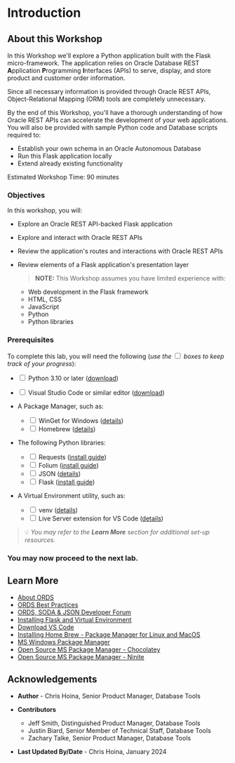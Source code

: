 # Introduction

## About this Workshop

In this Workshop we'll explore a Python application built with the Flask micro-framework. The application relies on Oracle Database REST **A**pplication **P**rogramming **I**nterfaces (APIs) to serve, display, and store product and customer order information.

Since all necessary information is provided through Oracle REST APIs, Object-Relational Mapping (ORM) tools are completely unnecessary.

By the end of this Workshop, you'll have a thorough understanding of how Oracle REST APIs can accelerate the development of your web applications. You will also be provided with sample Python code and Database scripts required to:

- Establish your own schema in an Oracle Autonomous Database
- Run this Flask application locally
- Extend already existing functionality

Estimated Workshop Time: 90 minutes

### Objectives

In this workshop, you will:

- Explore an Oracle REST API-backed Flask application
- Explore and interact with Oracle REST APIs
- Review the application's routes and interactions with Oracle REST APIs
- Review elements of a Flask application's presentation layer

   > **NOTE:** This Workshop assumes you have limited experience with:
   - Web development in the Flask framework
   - HTML, CSS
   - JavaScript
   - Python
   - Python libraries

### Prerequisites

To complete this lab, you will need the following (*use the <input type="checkbox"/> boxes to keep track of your progress*):

- <input type="checkbox"/> Python 3.10 or later ([download](https://www.python.org/downloads/))
- <input type="checkbox"/> Visual Studio Code or similar editor ([download](https://code.visualstudio.com/Download))

- A Package Manager, such as:
    - <input type="checkbox"/> WinGet for Windows ([details](https://learn.microsoft.com/en-us/windows/package-manager/#understanding-package-managers))
    - <input type="checkbox"/> Homebrew ([details](https://brew.sh/))

- The following Python libraries:
    - <input type="checkbox"/> Requests ([install guide](https://requests.readthedocs.io/en/latest/user/install/))
    - <input type="checkbox"/> Folium ([install guide](https://github.com/python-visualization/folium))
    - <input type="checkbox"/> JSON ([details](https://docs.python.org/3/library/json.html))
    - <input type="checkbox"/> Flask ([install guide](https://flask.palletsprojects.com/en/3.0.x/installation/))

- A Virtual Environment utility, such as:
    - <input type="checkbox"/> venv ([details](https://docs.python.org/3/library/venv.html#module-venv))
    - <input type="checkbox"/> Live Server extension for VS Code ([details](https://marketplace.visualstudio.com/items?itemName=ritwickdey.LiveServer))

> 💡 *You may refer to the **Learn More** section for additional set-up resources.*

### You may now **proceed to the next lab.**

## Learn More

* [About ORDS](https://www.oracle.com/database/technologies/appdev/rest.html)
* [ORDS Best Practices](https://www.oracle.com/database/technologies/appdev/rest/best-practices/)
* [ORDS, SODA & JSON Developer Forum](https://community.oracle.com/tech/developers/categories/oracle_rest_data_services) 
* [Installing Flask and Virtual Environment](https://flask.palletsprojects.com/en/2.2.x/installation/)
* [Download VS Code](https://code.visualstudio.com/download)
* [Installing Home Brew - Package Manager for Linux and MacOS](https://docs.brew.sh/Installation)
* [MS Windows Package Manager](https://docs.microsoft.com/en-us/windows/package-manager/)
* [Open Source MS Package Manager - Chocolatey](https://chocolatey.org/)
* [Open Source MS Package Manager - Ninite](https://ninite.com/)

## Acknowledgements

- **Author** - Chris Hoina, Senior Product Manager, Database Tools

- **Contributors**
  - Jeff Smith, Distinguished Product Manager, Database Tools
  - Justin Biard, Senior Member of Technical Staff, Database Tools
  - Zachary Talke, Senior Product Manager, Database Tools
  
- **Last Updated By/Date** - Chris Hoina, January 2024
